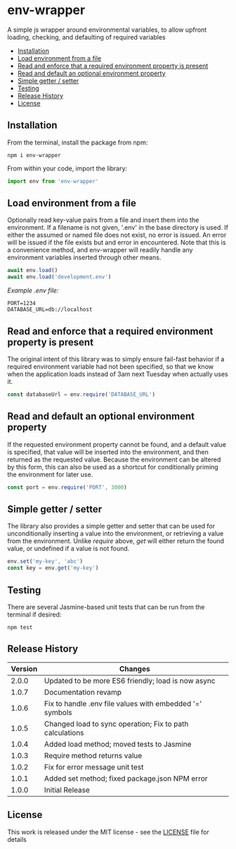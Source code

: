 # env-wrapper

A simple js wrapper around environmental variables, to allow upfront loading, checking, and defaulting of required variables

- [Installation](#installation)
- [Load environment from a file](#load-environment-from-a-file)
- [Read and enforce that a required environment property is present](#read-and-enforce-that-a-required-environment-property-is-present)
- [Read and default an optional environment property](#read-and-default-an-optional-environment-property)
- [Simple getter / setter](#simple-getter--setter)
- [Testing](#testing)
- [Release History](#release-history)
- [License](#license)

## Installation

From the terminal, install the package from npm:

    npm i env-wrapper

From within your code, import the library:

```javascript
import env from 'env-wrapper'
```

## Load environment from a file

Optionally read key-value pairs from a file and insert them into the environment.  If a filename is not given, '.env' in the base directory is used.  If either the assumed or named file does not exist, no error is issued.  An error will be issued if the file exists but and error in encountered.  Note that this is a convenience method, and env-wrapper will readily handle any environment variables inserted through other means.

```javascript
await env.load()
await env.load('development.env')
```

*Example .env file:*

    PORT=1234
    DATABASE_URL=db://localhost

## Read and enforce that a required environment property is present

The original intent of this library was to simply ensure fail-fast behavior if a required environment variable had not been specified, so that we know when the application loads instead of 3am next Tuesday when actually uses it.

```javascript
const databaseUrl = env.require('DATABASE_URL')
```

## Read and default an optional environment property

If the requested environment property cannot be found, and a default value is specified, that value will be inserted into the environment, and then returned as the requested value.  Because the environment can be altered by this form, this can also be used as a shortcut for conditionally priming the environment for later use.

```javascript
const port = env.require('PORT', 3000)
```

## Simple getter / setter

The library also provides a simple getter and setter that can be used for unconditionally inserting a value into the environment, or retrieving a value from the environment.  Unlike *require* above, *get* will either return the found value, or undefined if a value is not found.

```javascript
env.set('my-key', 'abc')
const key = env.get('my-key')
```

## Testing

There are several Jasmine-based unit tests that can be run from the terminal if desired:

    npm test

## Release History

Version | Changes
--- | ---
2.0.0 | Updated to be more ES6 friendly; load is now async
1.0.7 | Documentation revamp
1.0.6 | Fix to handle .env file values with embedded '=' symbols
1.0.5 | Changed load to sync operation; Fix to path calculations
1.0.4 | Added load method; moved tests to Jasmine
1.0.3 | Require method returns value
1.0.2 | Fix for error message unit test
1.0.1 | Added set method; fixed package.json NPM error
1.0.0 | Initial Release

## License

This work is released under the MIT license - see the [LICENSE](https://github.com/mike-feldmeier/env-wrapper/blob/master/LICENSE) file for details